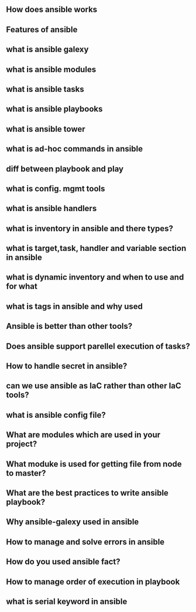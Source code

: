 ## How does ansible works

## Features of ansible

## what is ansible galexy

## what is ansible modules

## what is ansible tasks

## what is ansible playbooks

## what is ansible tower

## what is ad-hoc commands in ansible

## diff between playbook and play

## what is config. mgmt tools

## what is ansible handlers

## what is inventory in ansible and there types?

## what is target,task, handler and variable section in ansible

## what is dynamic inventory and when to use and for what

## what is tags in ansible and why used

## Ansible is better than other  tools?

## Does ansible support parellel execution of tasks?

## How to handle  secret in ansible?

## can we  use ansible as IaC rather than other IaC tools?

## what is ansible config file?

## What are modules which are used in your project?

## What moduke is used for getting file from node to master?

## What are the best practices to write ansible playbook?

## Why ansible-galexy used in ansible

## How to manage and solve errors in ansible

## How do you used ansible fact?

## How to manage order of execution in playbook

## what is serial keyword in ansible
